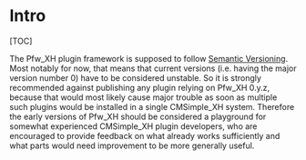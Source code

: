 Intro
=====

[TOC]

The Pfw_XH plugin framework is supposed to follow 
[Semantic Versioning](http://semver.org/).
Most notably for now, that means that current versions
(i.e. having the major version number 0) have to be considered unstable.
So it is strongly recommended against publishing any plugin
relying on Pfw_XH 0.y.z, because that would most likely cause major trouble
as soon as multiple such plugins would be installed in a single CMSimple_XH
system.
Therefore the early versions of Pfw_XH should be considered a playground
for somewhat experienced CMSimple_XH plugin developers, who are encouraged 
to provide feedback on what already works sufficiently and what parts would 
need improvement to be more generally useful.
